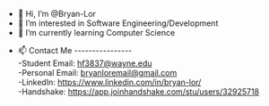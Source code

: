 - 👋 Hi, I’m @Bryan-Lor
- 👀 I’m interested in Software Engineering/Development
- 🌱 I’m currently learning Computer Science
<!---
- 💞️ I’m looking to collaborate on ...
--->

- 📫 Contact Me ----------------<br />
-Student Email: hf3837@wayne.edu <br />
-Personal Email: bryanloremail@gmail.com <br />
-LinkedIn: https://www.linkedin.com/in/bryan-lor/ <br />
-Handshake: https://app.joinhandshake.com/stu/users/32925718 <br />

<!---
Bryan-Lor/Bryan-Lor is a ✨ special ✨ repository because its `README.md` (this file) appears on your GitHub profile.
You can click the Preview link to take a look at your changes.
--->

